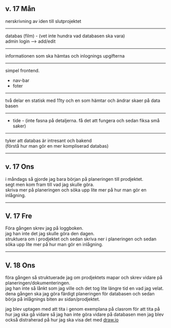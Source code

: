 ## v. 17 Mån

nerskrivning av iden till slutprojektet

---

databas (film) - (vet inte hundra vad databasen ska vara)  
admin login --> add/edit

---

informationen som ska hämtas och inlognings upgifterna

---

simpel frontend.

-   nav-bar
-   foter

---

två delar en statisk med 11ty och en som hämtar och ändrar skaer på data basen

---

-   tide - (inte fasna på detaljerna. få det att fungera och sedan fiksa små saker)

---

tyker att databas är intresant och bakend  
(förstå hur man gör en mer kompliserad databas)

---

## v. 17 Ons

i måndags så gjorde jag bara början på planeringen till prodjektet.  
segt men kom fram till vad jag skulle göra.  
skriva mer på planeringen och söka upp lite mer på hur man gör en inlågning.

---

## V. 17 Fre

Föra gången skrev jag på loggboken.  
jag han inte det jag skulle göra den dagen.  
struktuera om i prodjektet och sedan skriva ner i planeringen och sedan söka upp lite mer på hur man gör en inlågning.

---

## V. 18 Ons

föra gången så struktuerade jag om prodjektets mapar och skrev vidare på planeringen/dokumenteringen.  
jag han inte så lånkt som jag ville och det tog lite längre tid en vad jag velat.  
dena gången ska jag göra färdigt planeringen för databasen och sedan börja på inlågnings biten av sidan/prodjektet.

jag blev uptagen med att tita i genom exemplana på clasrom för att tita på hur jag ska gå vidare så jag han inte göra vidare på databasen men jag blev också distraherad på hur jag ska visa det med [draw.io](https://app.diagrams.net/)
